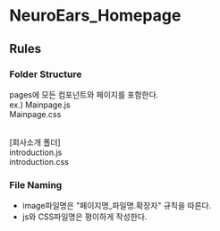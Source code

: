 # NeuroEars_Homepage

## Rules
### Folder Structure
pages에 모든 컴포넌트와 페이지를 포함한다.
<br/>
ex.)
Mainpage.js
<br/>
Mainpage.css
<br/>

<br/>
[회사소개 폴더]
<br/>
introduction.js
<br/>
introduction.css

### File Naming
- image파일명은 "페이지명_파일명.확장자" 규칙을 따른다.
- js와 CSS파일명은 평이하게 작성한다.
